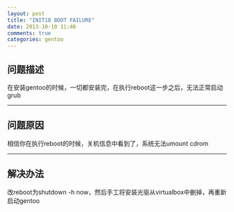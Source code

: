 ```yaml
---
layout: post
title: "INIT18 BOOT FAILURE"
date: 2013-10-10 11:40
comments: true
categories: gentoo 
---
```


## 问题描述
在安装gentoo的时候，一切都安装完，在执行reboot这一步之后，无法正常启动grub

* * * 
## 问题原因
相信你在执行reboot的时候，关机信息中看到了，系统无法umount cdrom

* * *
## 解决办法
改reboot为shutdown -h now，然后手工将安装光驱从virtualbox中删掉，再重新启动gentoo
